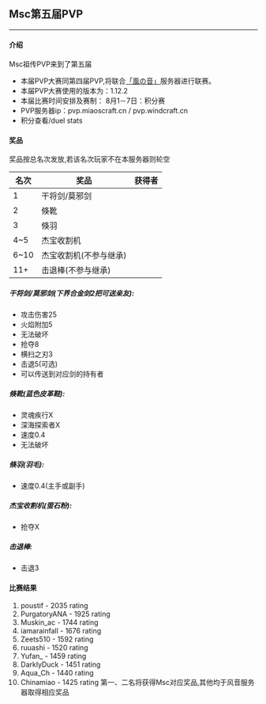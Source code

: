 ## Msc第五届PVP

---
#### 介绍
Msc祖传PVP来到了第五届
- 本届PVP大赛同第四届PVP,将联合[「風の音」](https://www.windcraft.cn/)服务器进行联赛。
- 本届PVP大赛使用的版本为：1.12.2
- 本届比赛时间安排及赛制：
    8月1－7日：积分赛
- PVP服务器ip：pvp.miaoscraft.cn / pvp.windcraft.cn
- 积分查看/duel stats

#### 奖品
奖品按总名次发放,若该名次玩家不在本服务器则轮空

| 名次 | 奖品                   | 获得者 |
| ---- | ---------------------- | ------ |
| 1    | 干将剑/莫邪剑          |        |
| 2    | 倏靴                   |        |
| 3    | 倏羽                   |        |
| 4~5  | 杰宝收割机             |        |
| 6~10 | 杰宝收割机(不参与继承) |        |
| 11+  | 击退棒(不参与继承)     |        |

##### 干将剑/莫邪剑(下界合金剑2把可送亲友):
- 攻击伤害25
- 火焰附加5
- 无法破坏
- 抢夺8
- 横扫之刃3
- 击退5(可选)
- 可以传送到对应剑的持有者

##### 倏靴(蓝色皮革鞋):
- 灵魂疾行X     
- 深海探索者X
- 速度0.4
- 无法破坏
  
##### 倏羽(羽毛):
- 速度0.4(主手或副手)

##### 杰宝收割机(萤石粉):
- 抢夺X

##### 击退棒:
- 击退3

#### 比赛结果

1. poustif - 2035 rating
2. PurgatoryANA - 1925 rating
3. Muskin_ac - 1744 rating
4. iamarainfall - 1676 rating
5. Zeets510 - 1592 rating
6. ruuashi - 1520 rating
7. Yufan_ - 1459 rating
8. DarklyDuck - 1451 rating
9. Aqua_Ch - 1440 rating
10. Chinamiao - 1425 rating
第一、二名将获得Msc对应奖品,其他均于风音服务器取得相应奖品